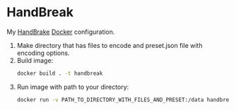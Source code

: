 # HandBreak
My [HandBrake](https://handbrake.fr/) [Docker](https://www.docker.com/) configuration.

1. Make directory that has files to encode and preset.json file with encoding options.
1. Build image:
    ```sh
    docker build . -t handbreak
    ```
1. Run image with path to your directory:
    ```sh
    docker run -v PATH_TO_DIRECTORY_WITH_FILES_AND_PRESET:/data handbreak
    ```
